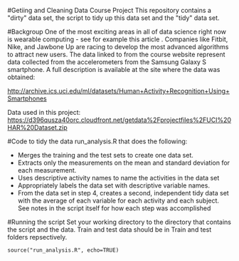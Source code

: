 #Getiing and Cleaning Data Course Project
This repository contains a "dirty" data set, the script to tidy up this data set and the "tidy" data set.

#Backgroup
One of the most exciting areas in all of data science right now is wearable computing - see for example this article . Companies like Fitbit, Nike, and Jawbone Up are racing to develop the most advanced algorithms to attract new users. The data linked to from the course website represent data collected from the accelerometers from the Samsung Galaxy S smartphone. A full description is available at the site where the data was obtained: 

http://archive.ics.uci.edu/ml/datasets/Human+Activity+Recognition+Using+Smartphones

Data used in this project: https://d396qusza40orc.cloudfront.net/getdata%2Fprojectfiles%2FUCI%20HAR%20Dataset.zip

#Code to tidy the data
run_analysis.R that does the following: 
* Merges the training and the test sets to create one data set.
* Extracts only the measurements on the mean and standard deviation for each measurement. 
* Uses descriptive activity names to name the activities in the data set
* Appropriately labels the data set with descriptive variable names. 
* From the data set in step 4, creates a second, independent tidy data set with the average of each variable for each activity and each subject.
See notes in the script itself for how each step was accomplished

#Running the script
Set your working directory to the directory that contains the script and the data.  Train and test data should be in Train and test folders repsectively.
```
source("run_analysis.R", echo=TRUE)
```